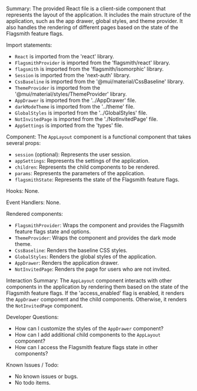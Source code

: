 Summary:
The provided React file is a client-side component that represents the layout of the application. It includes the main structure of the application, such as the app drawer, global styles, and theme provider. It also handles the rendering of different pages based on the state of the Flagsmith feature flags.

Import statements:
- `React` is imported from the 'react' library.
- `FlagsmithProvider` is imported from the 'flagsmith/react' library.
- `flagsmith` is imported from the 'flagsmith/isomorphic' library.
- `Session` is imported from the 'next-auth' library.
- `CssBaseline` is imported from the '@mui/material/CssBaseline' library.
- `ThemeProvider` is imported from the '@mui/material/styles/ThemeProvider' library.
- `AppDrawer` is imported from the '../AppDrawer' file.
- `darkModeTheme` is imported from the '../theme' file.
- `GlobalStyles` is imported from the '../GlobalStyles' file.
- `NotInvitedPage` is imported from the './NotInvitedPage' file.
- `AppSettings` is imported from the 'types' file.

Component:
The `AppLayout` component is a functional component that takes several props:
- `session` (optional): Represents the user session.
- `appSettings`: Represents the settings of the application.
- `children`: Represents the child components to be rendered.
- `params`: Represents the parameters of the application.
- `flagsmithState`: Represents the state of the Flagsmith feature flags.

Hooks:
None.

Event Handlers:
None.

Rendered components:
- `FlagsmithProvider`: Wraps the component and provides the Flagsmith feature flags state and options.
- `ThemeProvider`: Wraps the component and provides the dark mode theme.
- `CssBaseline`: Renders the baseline CSS styles.
- `GlobalStyles`: Renders the global styles of the application.
- `AppDrawer`: Renders the application drawer.
- `NotInvitedPage`: Renders the page for users who are not invited.

Interaction Summary:
The `AppLayout` component interacts with other components in the application by rendering them based on the state of the Flagsmith feature flags. If the 'access_enabled' flag is enabled, it renders the `AppDrawer` component and the child components. Otherwise, it renders the `NotInvitedPage` component.

Developer Questions:
- How can I customize the styles of the `AppDrawer` component?
- How can I add additional child components to the `AppLayout` component?
- How can I access the Flagsmith feature flags state in other components?

Known Issues / Todo:
- No known issues or bugs.
- No todo items.